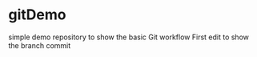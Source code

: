 # gitDemo
simple demo repository to show the basic Git workflow
First edit to show the branch commit
